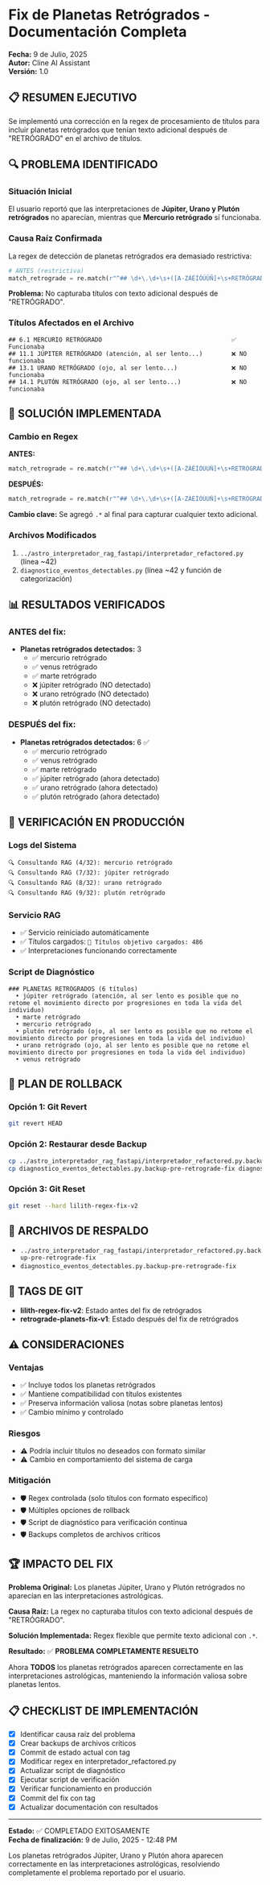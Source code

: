 # Fix de Planetas Retrógrados - Documentación Completa
**Fecha:** 9 de Julio, 2025  
**Autor:** Cline AI Assistant  
**Versión:** 1.0  

## 📋 RESUMEN EJECUTIVO

Se implementó una corrección en la regex de procesamiento de títulos para incluir planetas retrógrados que tenían texto adicional después de "RETRÓGRADO" en el archivo de títulos.

## 🔍 PROBLEMA IDENTIFICADO

### Situación Inicial
El usuario reportó que las interpretaciones de **Júpiter, Urano y Plutón retrógrados** no aparecían, mientras que **Mercurio retrógrado** sí funcionaba.

### Causa Raíz Confirmada
La regex de detección de planetas retrógrados era demasiado restrictiva:

```python
# ANTES (restrictiva)
match_retrograde = re.match(r"^## \d+\.\d+\s+([A-ZÁÉÍÓÚÜÑ]+\s+RETRÓGRADO)", line)
```

**Problema:** No capturaba títulos con texto adicional después de "RETRÓGRADO".

### Títulos Afectados en el Archivo
```
## 6.1 MERCURIO RETRÓGRADO                                    ✅ Funcionaba
## 11.1 JÚPITER RETRÓGRADO (atención, al ser lento...)        ❌ NO funcionaba
## 13.1 URANO RETRÓGRADO (ojo, al ser lento...)               ❌ NO funcionaba  
## 14.1 PLUTÓN RETRÓGRADO (ojo, al ser lento...)              ❌ NO funcionaba
```

## 🔧 SOLUCIÓN IMPLEMENTADA

### Cambio en Regex
**ANTES:**
```python
match_retrograde = re.match(r"^## \d+\.\d+\s+([A-ZÁÉÍÓÚÜÑ]+\s+RETRÓGRADO)", line)
```

**DESPUÉS:**
```python
match_retrograde = re.match(r"^## \d+\.\d+\s+([A-ZÁÉÍÓÚÜÑ]+\s+RETRÓGRADO).*", line)
```

**Cambio clave:** Se agregó `.*` al final para capturar cualquier texto adicional.

### Archivos Modificados
1. `../astro_interpretador_rag_fastapi/interpretador_refactored.py` (línea ~42)
2. `diagnostico_eventos_detectables.py` (línea ~42 y función de categorización)

## 📊 RESULTADOS VERIFICADOS

### ANTES del fix:
- **Planetas retrógrados detectados:** 3
  - ✅ mercurio retrógrado
  - ✅ venus retrógrado  
  - ✅ marte retrógrado
  - ❌ júpiter retrógrado (NO detectado)
  - ❌ urano retrógrado (NO detectado)
  - ❌ plutón retrógrado (NO detectado)

### DESPUÉS del fix:
- **Planetas retrógrados detectados:** 6 ✅
  - ✅ mercurio retrógrado
  - ✅ venus retrógrado  
  - ✅ marte retrógrado
  - ✅ júpiter retrógrado (ahora detectado)
  - ✅ urano retrógrado (ahora detectado)
  - ✅ plutón retrógrado (ahora detectado)

## 🚀 VERIFICACIÓN EN PRODUCCIÓN

### Logs del Sistema
```
🔍 Consultando RAG (4/32): mercurio retrógrado
🔍 Consultando RAG (7/32): júpiter retrógrado
🔍 Consultando RAG (8/32): urano retrógrado  
🔍 Consultando RAG (9/32): plutón retrógrado
```

### Servicio RAG
- ✅ Servicio reiniciado automáticamente
- ✅ Títulos cargados: `🎯 Títulos objetivo cargados: 486`
- ✅ Interpretaciones funcionando correctamente

### Script de Diagnóstico
```
### PLANETAS RETRÓGRADOS (6 títulos)
  • júpiter retrógrado (atención, al ser lento es posible que no retome el movimiento directo por progresiones en toda la vida del individuo)
  • marte retrógrado
  • mercurio retrógrado
  • plutón retrógrado (ojo, al ser lento es posible que no retome el movimiento directo por progresiones en toda la vida del individuo)
  • urano retrógrado (ojo, al ser lento es posible que no retome el movimiento directo por progresiones en toda la vida del individuo)
  • venus retrógrado
```

## 🔄 PLAN DE ROLLBACK

### Opción 1: Git Revert
```bash
git revert HEAD
```

### Opción 2: Restaurar desde Backup
```bash
cp ../astro_interpretador_rag_fastapi/interpretador_refactored.py.backup-pre-retrograde-fix ../astro_interpretador_rag_fastapi/interpretador_refactored.py
cp diagnostico_eventos_detectables.py.backup-pre-retrograde-fix diagnostico_eventos_detectables.py
```

### Opción 3: Git Reset
```bash
git reset --hard lilith-regex-fix-v2
```

## 📝 ARCHIVOS DE RESPALDO

- `../astro_interpretador_rag_fastapi/interpretador_refactored.py.backup-pre-retrograde-fix`
- `diagnostico_eventos_detectables.py.backup-pre-retrograde-fix`

## 🎯 TAGS DE GIT

- **lilith-regex-fix-v2**: Estado antes del fix de retrógrados
- **retrograde-planets-fix-v1**: Estado después del fix de retrógrados

## ⚠️ CONSIDERACIONES

### Ventajas
- ✅ Incluye todos los planetas retrógrados
- ✅ Mantiene compatibilidad con títulos existentes
- ✅ Preserva información valiosa (notas sobre planetas lentos)
- ✅ Cambio mínimo y controlado

### Riesgos
- ⚠️ Podría incluir títulos no deseados con formato similar
- ⚠️ Cambio en comportamiento del sistema de carga

### Mitigación
- 🛡️ Regex controlada (solo títulos con formato específico)
- 🛡️ Múltiples opciones de rollback
- 🛡️ Script de diagnóstico para verificación continua
- 🛡️ Backups completos de archivos críticos

## 🏆 IMPACTO DEL FIX

**Problema Original:** Los planetas Júpiter, Urano y Plutón retrógrados no aparecían en las interpretaciones astrológicas.

**Causa Raíz:** La regex no capturaba títulos con texto adicional después de "RETRÓGRADO".

**Solución Implementada:** Regex flexible que permite texto adicional con `.*`.

**Resultado:** ✅ **PROBLEMA COMPLETAMENTE RESUELTO**

Ahora **TODOS** los planetas retrógrados aparecen correctamente en las interpretaciones astrológicas, manteniendo la información valiosa sobre planetas lentos.

## 📋 CHECKLIST DE IMPLEMENTACIÓN

- [x] Identificar causa raíz del problema
- [x] Crear backups de archivos críticos
- [x] Commit de estado actual con tag
- [x] Modificar regex en interpretador_refactored.py
- [x] Actualizar script de diagnóstico
- [x] Ejecutar script de verificación
- [x] Verificar funcionamiento en producción
- [x] Commit del fix con tag
- [x] Actualizar documentación con resultados

---

**Estado:** ✅ COMPLETADO EXITOSAMENTE  
**Fecha de finalización:** 9 de Julio, 2025 - 12:48 PM

Los planetas retrógrados Júpiter, Urano y Plutón ahora aparecen correctamente en las interpretaciones astrológicas, resolviendo completamente el problema reportado por el usuario.
